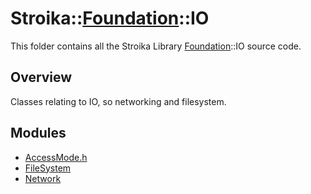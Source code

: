 # Stroika::[Foundation](../)::IO

This folder contains all the Stroika Library [Foundation](../)::IO source code.

## Overview

Classes relating to IO, so networking and filesystem.

## Modules

- [AccessMode.h](AccessMode.h)
- [FileSystem](FileSystem/)
- [Network](Network/)
